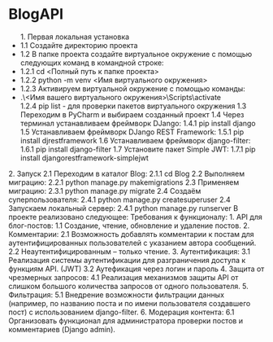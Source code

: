 <h1>BlogAPI</h1>
<ul>1. Первая локальная установка
  <li>1.1 Cоздайте директорию проекта </li>
  <li>1.2 В папке проекта создайте виртуальное окружение c помощью следующих команд в командной строке:</li>
  <li>1.2.1 cd <Полный путь к папке проекта></li>
  <li>1.2.2 python -m venv <Имя виртуального окружения></li>
  <li>1.2.3 Активируем виртуальной окружение с помощью команды:</li>
  <li>.\<Имя вашего виртуального окружения>\Scripts\activate</li>
     1.2.4 pip list - для проверки пакетов виртуального окружения
  1.3 Переходим в PyCharm и выбираем созданный проект
  1.4 Через терминал устанавливаем фреймворк DJango:
     1.4.1 pip install django
  1.5 Устанавливаем фреймворк DJango REST Framework:
     1.5.1 pip install djrestframework
  1.6 Устанавливаем фреймворк django-filter:
     1.6.1 pip install django-filter
  1.7 Установите пакет Simple JWT:
     1.7.1 pip install djangorestframework-simplejwt
  </ul>
2. Запуск
   2.1 Переходим в каталог Blog:
      2.1.1 cd Blog
   2.2 Выполняем миграцию:
      2.2.1 python manage.py makemigrations
   2.3 Применяем миграцию:
      2.3.1 python manage.py migrate
   2.4 Создаём суперпользователя:
      2.4.1 python manage.py createsuperuser
   2.4 Запускаем локальный сервер:
      2.4.1 python manage.py runserver
В проекте реализовано следующее:
Требования к функционалу:
1. API для блог-постов:
  1.1 Создание, чтение, обновление и удаление постов.
2. Комментарии:
  2.1 Возможность добавлять комментарии к постам для аутентифицированных пользователей с указанием автора сообщений.
  2.2 Неаутентифицированным – только чтение.
3. Аутентификация:
  3.1 Реализация системы аутентификации для разграничения доступа к функциям API. (JWT)
  3.2 Аутефикация через логин и пароль
4. Защита от чрезмерных запросов:
  4.1 Реализация механизмов защиты API от слишком большого количества запросов от одного пользователя.
5. Фильтрация:
  5.1 Внедрение возможности фильтрации данных (например, по названию поста и по имени пользователя создавшего пост) с использованием django-filter.
6. Модерация контента:
  6.1 Организовать функционал для администратора проверки постов и комментариев (Django admin).
